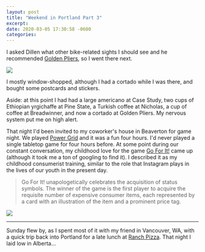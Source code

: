 ```yaml
---
layout: post
title: "Weekend in Portland Part 3"
excerpt: 
date: 2020-03-05 17:30:58 -0600
categories: 
---
```


I asked Dillen what other bike-related sights I should see and he recommended [Golden Pliers](https://www.goldenpliers.com/), so I went there next. 

![]({{site.url}}/assets/2020/03/IMG_20200229_135742.jpg)

I mostly window-shopped, although I had a cortado while I was there, and bought some postcards and stickers.

Aside: at this point I had had a large americano at Case Study, two cups of Ethiopian yrgichaffe at Pine State, a Turkish coffee at Nicholas, a cup of coffee at Breadwinner, and now a cortado at Golden Pliers. My nervous system put me on high alert.

That night I'd been invited to my coworker's house in Beaverton for game night. We played [Power Grid](https://en.wikipedia.org/wiki/Power_Grid) and it was a fun four hours. I'd never played a single tabletop game for four hours before. At some point during our constant conversation, my childhood love for the game [Go For It!](http://thetangential.com/2014/04/27/go-for-it-the-most-quintessentially-80s-board-game-ever-made/) came up (although it took me a ton of googling to find it). I described it as my childhood consumerist training, similar to the role that Instagram plays in the lives of our youth in the present day.

>Go For It! unapologetically celebrates the acquisition of status symbols. The winner of the game is the first player to acquire the requisite number of expensive consumer items, each represented by a card with an illustration of the item and a prominent price tag.

![]({{site.url}}/assets/2020/03/Go-For-It-game-status-cards.jpg)

---

Sunday flew by, as I spent most of it with my friend in Vancouver, WA, with a quick trip back into Portland for a late lunch at [Ranch Pizza](https://www.ranchpdx.com/). That night I laid low in Alberta...
